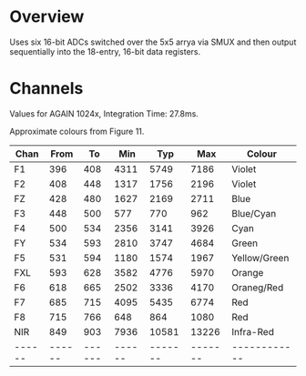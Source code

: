 # Overview

Uses six 16-bit ADCs switched over the 5x5 arrya via SMUX
and then output sequentially into the 18-entry, 16-bit data registers.

# Channels

Values for AGAIN 1024x, Integration Time: 27.8ms.

Approximate colours from Figure 11.

| Chan | From | To   | Min  | Typ  | Max  | Colour |
|------|------|------|------|------|------|--------|
| F1   | 396  | 408  | 4311 | 5749 | 7186 | Violet |
| F2   | 408  | 448  | 1317 | 1756 | 2196 | Violet |
| FZ   | 428  | 480  | 1627 | 2169 | 2711 | Blue   |
| F3   | 448  | 500  | 577  | 770  | 962  | Blue/Cyan |
| F4   | 500  | 534  | 2356 | 3141 | 3926 | Cyan   |
| FY   | 534  | 593  | 2810 | 3747 | 4684 | Green  |
| F5   | 531  | 594  | 1180 | 1574 | 1967 | Yellow/Green  |
| FXL  | 593  | 628  | 3582 | 4776 | 5970 | Orange |
| F6   | 618  | 665  | 2502 | 3336 | 4170 | Oraneg/Red    |
| F7   | 685  | 715  | 4095 | 5435 | 6774 | Red    |
| F8   | 715  | 766  | 648  | 864  | 1080 | Red    |
| NIR  | 849  | 903  | 7936 | 10581 | 13226 | Infra-Red  |
|------|------|------|------|-------|-------|------------|